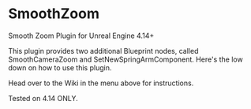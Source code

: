 # SmoothZoom
Smooth Zoom Plugin for Unreal Engine 4.14+

This plugin provides two additional Blueprint nodes, called SmoothCameraZoom and SetNewSpringArmComponent.  Here's the low down on how to use this plugin.

Head over to the Wiki in the menu above for instructions.

Tested on 4.14 ONLY.
